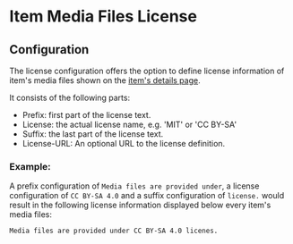 # Item Media Files License

## Configuration

The license configuration offers the option to define license information of item's media files shown on
the [item's details page](/user-manual/item-management/item-details).

It consists of the following parts:

- Prefix: first part of the license text.
- License: the actual license name, e.g. 'MIT' or 'CC BY-SA'
- Suffix: the last part of the license text.
- License-URL: An optional URL to the license definition.

### Example:

A prefix configuration of ``Media files are provided under``, a license configuration of ``CC BY-SA 4.0`` and a 
suffix configuration of ``license.`` would result in the following license information displayed below every item's
media files:

``Media files are provided under CC BY-SA 4.0 licenes.``